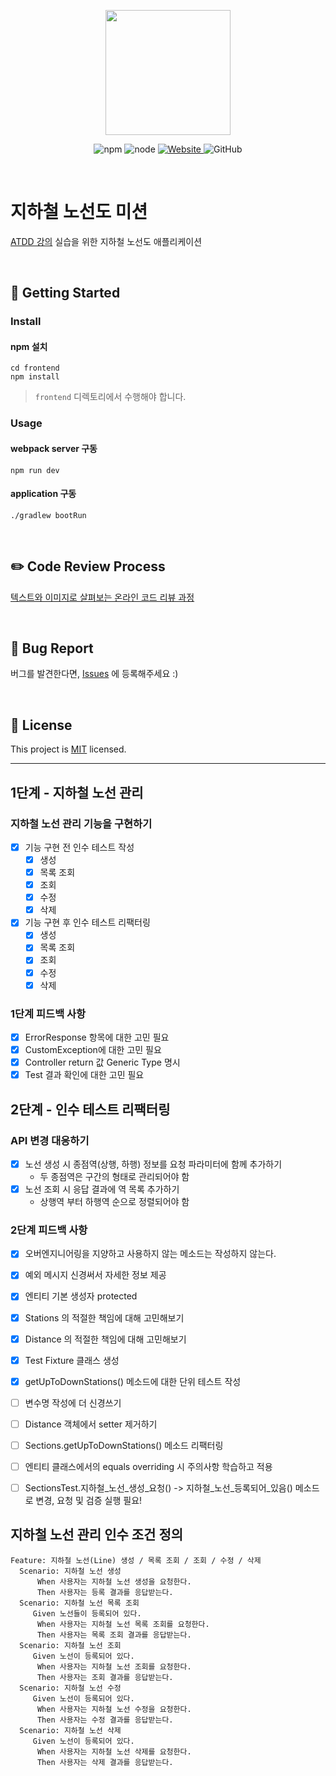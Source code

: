 <p align="center">
    <img width="200px;" src="https://raw.githubusercontent.com/woowacourse/atdd-subway-admin-frontend/master/images/main_logo.png"/>
</p>
<p align="center">
  <img alt="npm" src="https://img.shields.io/badge/npm-%3E%3D%205.5.0-blue">
  <img alt="node" src="https://img.shields.io/badge/node-%3E%3D%209.3.0-blue">
  <a href="https://edu.nextstep.camp/c/R89PYi5H" alt="nextstep atdd">
    <img alt="Website" src="https://img.shields.io/website?url=https%3A%2F%2Fedu.nextstep.camp%2Fc%2FR89PYi5H">
  </a>
  <img alt="GitHub" src="https://img.shields.io/github/license/next-step/atdd-subway-admin">
</p>

<br>

# 지하철 노선도 미션
[ATDD 강의](https://edu.nextstep.camp/c/R89PYi5H) 실습을 위한 지하철 노선도 애플리케이션

<br>

## 🚀 Getting Started

### Install
#### npm 설치
```
cd frontend
npm install
```
> `frontend` 디렉토리에서 수행해야 합니다.

### Usage
#### webpack server 구동
```
npm run dev
```
#### application 구동
```
./gradlew bootRun
```
<br>

## ✏️ Code Review Process
[텍스트와 이미지로 살펴보는 온라인 코드 리뷰 과정](https://github.com/next-step/nextstep-docs/tree/master/codereview)

<br>

## 🐞 Bug Report

버그를 발견한다면, [Issues](https://github.com/next-step/atdd-subway-admin/issues) 에 등록해주세요 :)

<br>

## 📝 License

This project is [MIT](https://github.com/next-step/atdd-subway-admin/blob/master/LICENSE.md) licensed.

---
## 1단계 - 지하철 노선 관리
### 지하철 노선 관리 기능을 구현하기
* [x] 기능 구현 전 인수 테스트 작성
  * [x] 생성
  * [x] 목록 조회
  * [x] 조회
  * [x] 수정
  * [x] 삭제
* [x] 기능 구현 후 인수 테스트 리팩터링
  * [x] 생성
  * [x] 목록 조회
  * [x] 조회
  * [x] 수정
  * [x] 삭제

### 1단계 피드백 사항
* [x] ErrorResponse 항목에 대한 고민 필요
* [x] CustomException에 대한 고민 필요
* [x] Controller return 값 Generic Type 명시
* [x] Test 결과 확인에 대한 고민 필요

## 2단계 - 인수 테스트 리팩터링
### API 변경 대응하기
* [x] 노선 생성 시 종점역(상행, 하행) 정보를 요청 파라미터에 함께 추가하기
  * 두 종점역은 구간의 형태로 관리되어야 함
* [x] 노선 조회 시 응답 결과에 역 목록 추가하기
  * 상행역 부터 하행역 순으로 정렬되어야 함

### 2단계 피드백 사항
* [x] 오버엔지니어링을 지양하고 사용하지 않는 메소드는 작성하지 않는다.
* [x] 예외 메시지 신경써서 자세한 정보 제공
* [x] 엔티티 기본 생성자 protected
* [x] Stations 의 적절한 책임에 대해 고민해보기
* [x] Distance 의 적절한 책임에 대해 고민해보기
* [x] Test Fixture 클래스 생성
* [x] getUpToDownStations() 메소드에 대한 단위 테스트 작성
* [ ] 변수명 작성에 더 신경쓰기
* [ ] Distance 객체에서 setter 제거하기
* [ ] Sections.getUpToDownStations() 메소드 리팩터링
* [ ] 엔티티 클래스에서의 equals overriding 시 주의사항 학습하고 적용
* [ ] SectionsTest.지하철_노선_생성_요청() -> 지하철_노선_등록되어_있음() 메소드로 변경, 요청 및 검증 실행 필요!


## 지하철 노선 관리 인수 조건 정의
```
Feature: 지하철 노선(Line) 생성 / 목록 조회 / 조회 / 수정 / 삭제
  Scenario: 지하철 노선 생성
      When 사용자는 지하철 노선 생성을 요청한다.
      Then 사용자는 등록 결과를 응답받는다.
  Scenario: 지하철 노선 목록 조회
     Given 노선들이 등록되어 있다.
      When 사용자는 지하철 노선 목록 조회를 요청한다.
      Then 사용자는 목록 조회 결과를 응답받는다.
  Scenario: 지하철 노선 조회
     Given 노선이 등록되어 있다.
      When 사용자는 지하철 노선 조회를 요청한다.
      Then 사용자는 조회 결과를 응답받는다.
  Scenario: 지하철 노선 수정
     Given 노선이 등록되어 있다.
      When 사용자는 지하철 노선 수정을 요청한다.
      Then 사용자는 수정 결과를 응답받는다.
  Scenario: 지하철 노선 삭제
     Given 노선이 등록되어 있다.
      When 사용자는 지하철 노선 삭제를 요청한다.
      Then 사용자는 삭제 결과를 응답받는다.
```
